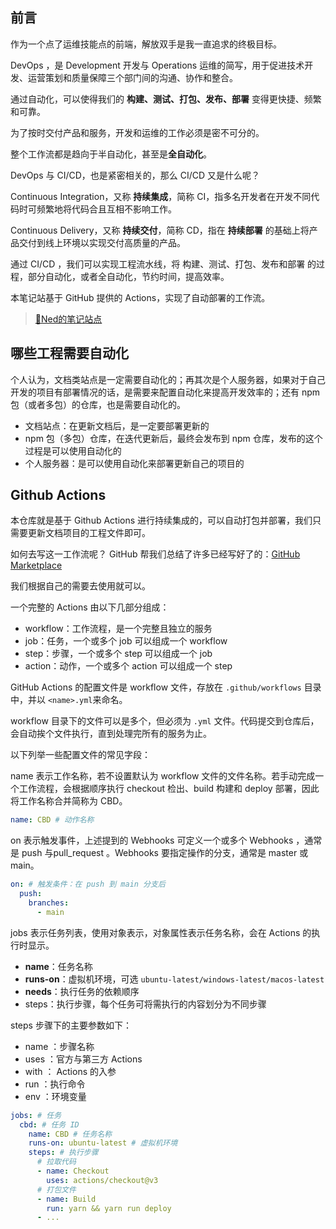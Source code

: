 ## 前言

作为一个点了运维技能点的前端，解放双手是我一直追求的终极目标。

DevOps ，是 Development 开发与 Operations 运维的简写，用于促进技术开发、运营策划和质量保障三个部门间的沟通、协作和整合。

通过自动化，可以使得我们的 **构建、测试、打包、发布、部署** 变得更快捷、频繁和可靠。

为了按时交付产品和服务，开发和运维的工作必须是密不可分的。

整个工作流都是趋向于半自动化，甚至是**全自动化**。

DevOps 与 CI/CD，也是紧密相关的，那么 CI/CD 又是什么呢？

Continuous Integration，又称 **持续集成**，简称 CI，指多名开发者在开发不同代码时可频繁地将代码合且互相不影响工作。

Continuous Delivery，又称 **持续交付**，简称 CD，指在 **持续部署** 的基础上将产品交付到线上环境以实现交付高质量的产品。

通过 CI/CD ，我们可以实现工程流水线，将 构建、测试、打包、发布和部署 的过程，部分自动化，或者全自动化，节约时间，提高效率。

本笔记站基于 GitHub 提供的 Actions，实现了自动部署的工作流。

> [📓Ned的笔记站点 ](https://github.com/wangenze267/Note)

## 哪些工程需要自动化

个人认为，文档类站点是一定需要自动化的；再其次是个人服务器，如果对于自己开发的项目有部署情况的话，是需要来配置自动化来提高开发效率的；还有 npm 包（或者多包）的仓库，也是需要自动化的。

- 文档站点：在更新文档后，是一定要部署更新的
- npm 包（多包）仓库，在迭代更新后，最终会发布到 npm 仓库，发布的这个过程是可以使用自动化的
- 个人服务器：是可以使用自动化来部署更新自己的项目的

## Github Actions

本仓库就是基于 Github Actions 进行持续集成的，可以自动打包并部署，我们只需要更新文档项目的工程文件即可。

如何去写这一工作流呢？ GitHub 帮我们总结了许多已经写好了的：[GitHub Marketplace](https://github.com/marketplace?type=actions)

我们根据自己的需要去使用就可以。

一个完整的 Actions 由以下几部分组成：

- workflow：工作流程，是一个完整且独立的服务
- job：任务，一个或多个 job 可以组成一个 workflow
- step：步骤，一个或多个 step 可以组成一个 job
- action：动作，一个或多个 action 可以组成一个 step

GitHub Actions 的配置文件是 workflow 文件，存放在 `.github/workflows` 目录中，并以 `<name>.yml`来命名。

workflow 目录下的文件可以是多个，但必须为 `.yml` 文件。代码提交到仓库后，会自动挨个文件执行，直到处理完所有的服务为止。

以下列举一些配置文件的常见字段：

name 表示工作名称，若不设置默认为 workflow 文件的文件名称。若手动完成一个工作流程，会根据顺序执行 checkout 检出、build 构建和 deploy 部署，因此将工作名称合并简称为 CBD。

```yml
name: CBD # 动作名称
```

on 表示触发事件，上述提到的 Webhooks 可定义一个或多个 Webhooks ，通常是 push 与pull_request 。Webhooks 要指定操作的分支，通常是 master 或 main。

```yml
on: # 触发条件：在 push 到 main 分支后
  push:
    branches:
      - main
```

 jobs 表示任务列表，使用对象表示，对象属性表示任务名称，会在 Actions 的执行时显示。

-  **name**：任务名称
-  **runs-on**：虚拟机环境，可选 `ubuntu-latest/windows-latest/macos-latest`
-  **needs**：执行任务的依赖顺序
-  steps：执行步骤，每个任务可将需执行的内容划分为不同步骤

steps 步骤下的主要参数如下：

-   name ：步骤名称
-   uses  ：官方与第三方 Actions
-   with ： Actions 的入参
-   run ：执行命令
-   env ：环境变量

```yml
jobs: # 任务
  cbd: # 任务 ID
    name: CBD # 任务名称
    runs-on: ubuntu-latest # 虚拟机环境
    steps: # 执行步骤
      # 拉取代码
      - name: Checkout
        uses: actions/checkout@v3
      # 打包文件
      - name: Build
        run: yarn && yarn run deploy
      - ...
```

